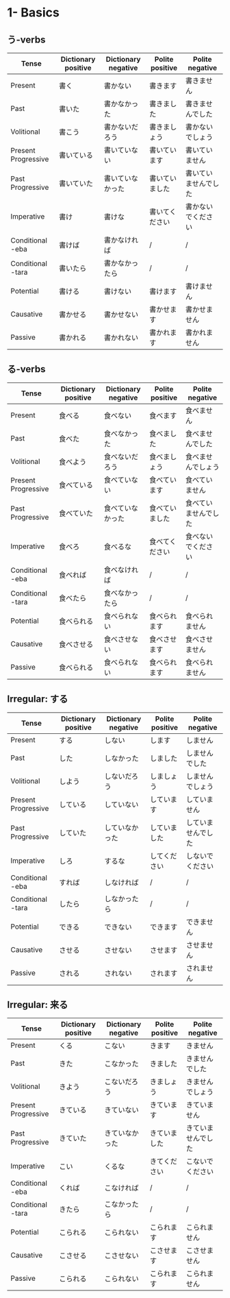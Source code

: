 # 1- Basics

## う-verbs

| Tense               | Dictionary positive | Dictionary negative | Polite positive | Polite negative |
| ------------------- | ------------------- | ------------------- | --------------- | --------------- |
| Present             | 書く                  | 書かない                | 書きます            | 書きません           |
| Past                | 書いた                 | 書かなかった              | 書きました           | 書きませんでした        |
| Volitional          | 書こう                 | 書かないだろう             | 書きましょう          | 書かないでしょう        |
| Present Progressive | 書いている               | 書いていない              | 書いています          | 書いていません         |
| Past Progressive    | 書いていた               | 書いていなかった            | 書いていました         | 書いていませんでした      |
| Imperative          | 書け                  | 書けな                 | 書いてください         | 書かないでください       |
| Conditional -eba    | 書けば                 | 書かなければ              | /               | /               |
| Conditional -tara   | 書いたら                | 書かなかったら             | /               | /               |
| Potential           | 書ける                 | 書けない                | 書けます            | 書けません           |
| Causative           | 書かせる                | 書かせない               | 書かせます           | 書かせません          |
| Passive             | 書かれる                | 書かれない               | 書かれます           | 書かれません          |

## る-verbs

| Tense               | Dictionary positive | Dictionary negative | Polite positive | Polite negative |
| ------------------- | ------------------- | ------------------- | --------------- | --------------- |
| Present             | 食べる                 | 食べない                | 食べます            | 食べません           |
| Past                | 食べた                 | 食べなかった              | 食べました           | 食べませんでした        |
| Volitional          | 食べよう                | 食べないだろう             | 食べましょう          | 食べませんでしょう       |
| Present Progressive | 食べている               | 食べていない              | 食べています          | 食べていません         |
| Past Progressive    | 食べていた               | 食べていなかった            | 食べていました         | 食べていませんでした      |
| Imperative          | 食べろ                 | 食べるな                | 食べてください         | 食べないでください       |
| Conditional -eba    | 食べれば                | 食べなければ              | /               | /               |
| Conditional -tara   | 食べたら                | 食べなかったら             | /               | /               |
| Potential           | 食べられる               | 食べられない              | 食べられます          | 食べられません         |
| Causative           | 食べさせる               | 食べさせない              | 食べさせます          | 食べさせません         |
| Passive             | 食べられる               | 食べられない              | 食べられます          | 食べられません         |

## Irregular: する

| Tense               | Dictionary positive | Dictionary negative | Polite positive | Polite negative |
| ------------------- | ------------------- | ------------------- | --------------- | --------------- |
| Present             | する                  | しない                 | します             | しません            |
| Past                | した                  | しなかった               | しました            | しませんでした         |
| Volitional          | しよう                 | しないだろう              | しましょう           | しませんでしょう        |
| Present Progressive | している                | していない               | しています           | していません          |
| Past Progressive    | していた                | していなかった             | していました          | していませんでした       |
| Imperative          | しろ                  | するな                 | してください          | しないでください        |
| Conditional -eba    | すれば                 | しなければ               | /               | /               |
| Conditional -tara   | したら                 | しなかったら              | /               | /               |
| Potential           | できる                 | できない                | できます            | できません           |
| Causative           | させる                 | させない                | させます            | させません           |
| Passive             | される                 | されない                | されます            | されません           |

## Irregular: 来る

| Tense               | Dictionary positive | Dictionary negative | Polite positive | Polite negative |
| ------------------- | ------------------- | ------------------- | --------------- | --------------- |
| Present             | くる                  | こない                 | きます             | きません            |
| Past                | きた                  | こなかった               | きました            | きませんでした         |
| Volitional          | きよう                 | こないだろう              | きましょう           | きませんでしょう        |
| Present Progressive | きている                | きていない               | きています           | きていません          |
| Past Progressive    | きていた                | きていなかった             | きていました          | きていませんでした       |
| Imperative          | こい                  | くるな                 | きてください          | こないでください        |
| Conditional -eba    | くれば                 | こなければ               | /               | /               |
| Conditional -tara   | きたら                 | こなかったら              | /               | /               |
| Potential           | こられる                | こられない               | こられます           | こられません          |
| Causative           | こさせる                | こさせない               | こさせます           | こさせません          |
| Passive             | こられる                | こられない               | こられます           | こられません          |
